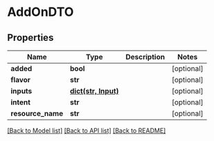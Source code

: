 # AddOnDTO

## Properties
Name | Type | Description | Notes
------------ | ------------- | ------------- | -------------
**added** | **bool** |  | [optional] 
**flavor** | **str** |  | [optional] 
**inputs** | [**dict(str, Input)**](Input.md) |  | [optional] 
**intent** | **str** |  | [optional] 
**resource_name** | **str** |  | [optional] 

[[Back to Model list]](../README.md#documentation-for-models) [[Back to API list]](../README.md#documentation-for-api-endpoints) [[Back to README]](../README.md)


